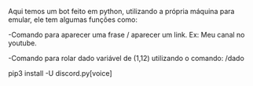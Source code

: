 Aqui temos um bot feito em python, utilizando a própria máquina para emular, ele tem algumas funções como:

-Comando para aparecer uma frase / aparecer um link.
Ex: Meu canal no youtube.

-Comando para rolar dado variável de (1,12) utilizando o comando: /dado

pip3 install -U discord.py[voice]
